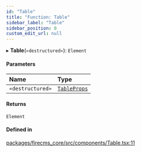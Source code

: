 ```yaml
---
id: "Table"
title: "Function: Table"
sidebar_label: "Table"
sidebar_position: 0
custom_edit_url: null
---
```


▸ **Table**(`«destructured»`): `Element`

#### Parameters

| Name | Type |
| :------ | :------ |
| `«destructured»` | [`TableProps`](../types/TableProps.md) |

#### Returns

`Element`

#### Defined in

[packages/firecms_core/src/components/Table.tsx:11](https://github.com/FireCMSco/firecms/blob/d45f3739/packages/firecms_core/src/components/Table.tsx#L11)
